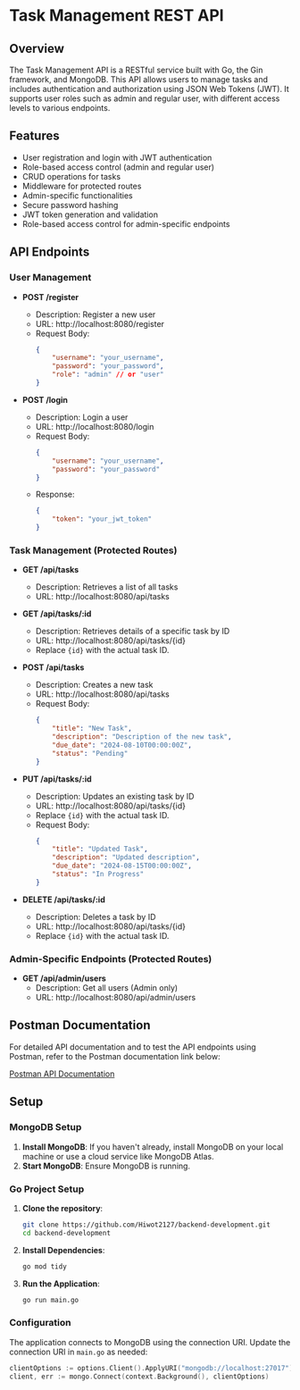 # Task Management REST API

## Overview

The Task Management API is a RESTful service built with Go, the Gin framework, and MongoDB. This API allows users to manage tasks and includes authentication and authorization using JSON Web Tokens (JWT). It supports user roles such as admin and regular user, with different access levels to various endpoints.

## Features

- User registration and login with JWT authentication
- Role-based access control (admin and regular user)
- CRUD operations for tasks
- Middleware for protected routes
- Admin-specific functionalities
- Secure password hashing
- JWT token generation and validation
- Role-based access control for admin-specific endpoints

## API Endpoints

### User Management

- **POST /register**
  - Description: Register a new user
  - URL: http://localhost:8080/register
  - Request Body:
    ```json
    {
        "username": "your_username",
        "password": "your_password",
        "role": "admin" // or "user"
    }
    ```

- **POST /login**
  - Description: Login a user
  - URL: http://localhost:8080/login
  - Request Body:
    ```json
    {
        "username": "your_username",
        "password": "your_password"
    }
    ```
  - Response:
    ```json
    {
        "token": "your_jwt_token"
    }
    ```

### Task Management (Protected Routes)

- **GET /api/tasks**
  - Description: Retrieves a list of all tasks
  - URL: http://localhost:8080/api/tasks

- **GET /api/tasks/:id**
  - Description: Retrieves details of a specific task by ID
  - URL: http://localhost:8080/api/tasks/{id}
  - Replace `{id}` with the actual task ID.

- **POST /api/tasks**
  - Description: Creates a new task
  - URL: http://localhost:8080/api/tasks
  - Request Body:
    ```json
    {
        "title": "New Task",
        "description": "Description of the new task",
        "due_date": "2024-08-10T00:00:00Z",
        "status": "Pending"
    }
    ```

- **PUT /api/tasks/:id**
  - Description: Updates an existing task by ID
  - URL: http://localhost:8080/api/tasks/{id}
  - Replace `{id}` with the actual task ID.
  - Request Body:
    ```json
    {
        "title": "Updated Task",
        "description": "Updated description",
        "due_date": "2024-08-15T00:00:00Z",
        "status": "In Progress"
    }
    ```

- **DELETE /api/tasks/:id**
  - Description: Deletes a task by ID
  - URL: http://localhost:8080/api/tasks/{id}
  - Replace `{id}` with the actual task ID.

### Admin-Specific Endpoints (Protected Routes)

- **GET /api/admin/users**
  - Description: Get all users (Admin only)
  - URL: http://localhost:8080/api/admin/users

## Postman Documentation

For detailed API documentation and to test the API endpoints using Postman, refer to the Postman documentation link below:

[Postman API Documentation](https://documenter.getpostman.com/view/37384694/2sA3s1nXD2)

## Setup

### MongoDB Setup

1. **Install MongoDB**: If you haven't already, install MongoDB on your local machine or use a cloud service like MongoDB Atlas.
2. **Start MongoDB**: Ensure MongoDB is running.

### Go Project Setup

1. **Clone the repository**:
    ```sh
    git clone https://github.com/Hiwot2127/backend-development.git
    cd backend-development
    ```

2. **Install Dependencies**:
    ```sh
    go mod tidy
    ```

3. **Run the Application**:
    ```sh
    go run main.go
    ```

### Configuration

The application connects to MongoDB using the connection URI. Update the connection URI in `main.go` as needed:
```go
clientOptions := options.Client().ApplyURI("mongodb://localhost:27017")
client, err := mongo.Connect(context.Background(), clientOptions)

